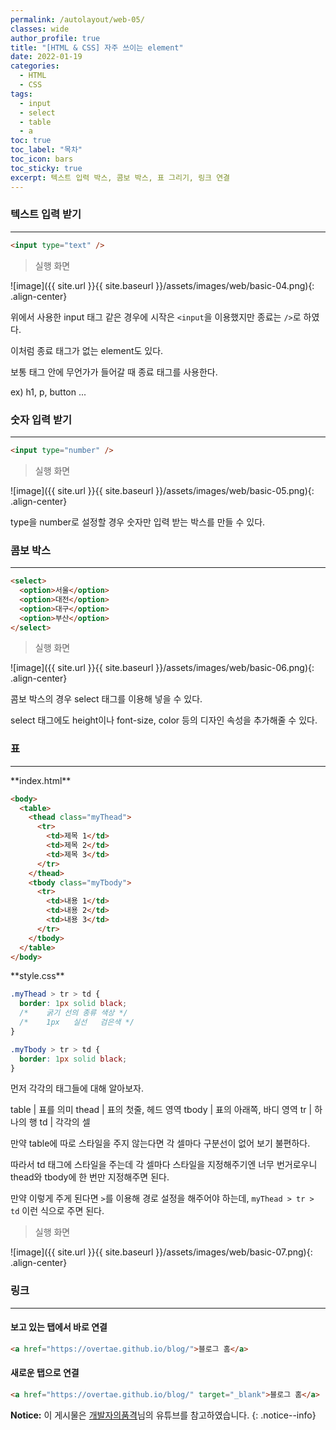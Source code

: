 ```yaml
---
permalink: /autolayout/web-05/
classes: wide
author_profile: true
title: "[HTML & CSS] 자주 쓰이는 element"
date: 2022-01-19
categories:
  - HTML
  - CSS
tags:
  - input
  - select
  - table
  - a
toc: true
toc_label: "목차"
toc_icon: bars
toc_sticky: true
excerpt: 텍스트 입력 박스, 콤보 박스, 표 그리기, 링크 연결
---
```


### 텍스트 입력 받기

---

```html
<input type="text" />
```

> 실행 화면

![image]({{ site.url }}{{ site.baseurl }}/assets/images/web/basic-04.png){: .align-center}

위에서 사용한 input 태그 같은 경우에 시작은 `<input`을 이용했지만 종료는 `/>`로 하였다.

이처럼 종료 태그가 없는 element도 있다.

보통 태그 안에 무언가가 들어갈 때 종료 태그를 사용한다.

ex) h1, p, button ...

### 숫자 입력 받기

---

```html
<input type="number" />
```

> 실행 화면

![image]({{ site.url }}{{ site.baseurl }}/assets/images/web/basic-05.png){: .align-center}

type을 number로 설정할 경우 숫자만 입력 받는 박스를 만들 수 있다.

### 콤보 박스

---

```html
<select>
  <option>서울</option>
  <option>대전</option>
  <option>대구</option>
  <option>부산</option>
</select>
```

> 실행 화면

![image]({{ site.url }}{{ site.baseurl }}/assets/images/web/basic-06.png){: .align-center}

콤보 박스의 경우 select 태그를 이용해 넣을 수 있다.

select 태그에도 height이나 font-size, color 등의 디자인 속성을 추가해줄 수 있다.

### 표

---

<div class="notice" markdown="1">
**index.html**

```html
<body>
  <table>
    <thead class="myThead">
      <tr>
        <td>제목 1</td>
        <td>제목 2</td>
        <td>제목 3</td>
      </tr>
    </thead>
    <tbody class="myTbody">
      <tr>
        <td>내용 1</td>
        <td>내용 2</td>
        <td>내용 3</td>
      </tr>
    </tbody>
  </table>
</body>
```

</div>

<div class="notice" markdown="1">
**style.css**

```css
.myThead > tr > td {
  border: 1px solid black;
  /*    굵기 선의 종류 색상 */
  /*    1px   실선   검은색 */
}

.myTbody > tr > td {
  border: 1px solid black;
}
```

</div>

먼저 각각의 태그들에 대해 알아보자.

table | 표를 의미
thead | 표의 첫줄, 헤드 영역
tbody | 표의 아래쪽, 바디 영역
tr | 하나의 행
td | 각각의 셀

만약 table에 따로 스타일을 주지 않는다면 각 셀마다 구분선이 없어 보기 불편하다.

따라서 td 태그에 스타일을 주는데 각 셀마다 스타일을 지정해주기엔 너무 번거로우니 thead와 tbody에 한 번만 지정해주면 된다.

만약 이렇게 주게 된다면 `>`를 이용해 경로 설정을 해주어야 하는데, `myThead > tr > td` 이런 식으로 주면 된다.

> 실행 화면

![image]({{ site.url }}{{ site.baseurl }}/assets/images/web/basic-07.png){: .align-center}

### 링크

---

#### 보고 있는 탭에서 바로 연결

```html
<a href="https://overtae.github.io/blog/">블로그 홈</a>
```

#### 새로운 탭으로 연결

```html
<a href="https://overtae.github.io/blog/" target="_blank">블로그 홈</a>
```

**Notice:** 이 게시물은 [개발자의품격](https://www.youtube.com/watch?v=cb7VlXqFla4)님의 유튜브를 참고하였습니다.
{: .notice--info}

